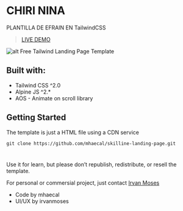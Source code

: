 # CHIRI NINA
PLANTILLA DE EFRAIN EN  TailwindCSS

> [LIVE DEMO](https://mhaecal.github.io/frontend/skilline)

![alt Free Tailwind Landing Page Template](https://i.postimg.cc/q7xRmNVp/FB-IMG-16158730841972067.jpg)

## Built with:
- Tailwind CSS ^2.0
- Alpine JS ^2.*
- AOS - Animate on scroll library

## Getting Started
The template is just a HTML file using a CDN service

`git clone https://github.com/mhaecal/skilline-landing-page.git`

#
Use it for learn, but please don’t republish, redistribute, or resell the template.

For personal or commersial project, just contact [Irvan Moses]([https://www.facebook.com/irvan.moses](https://www.facebook.com/jhery.chiri.1/))

- Code by mhaecal
- UI/UX by irvanmoses
